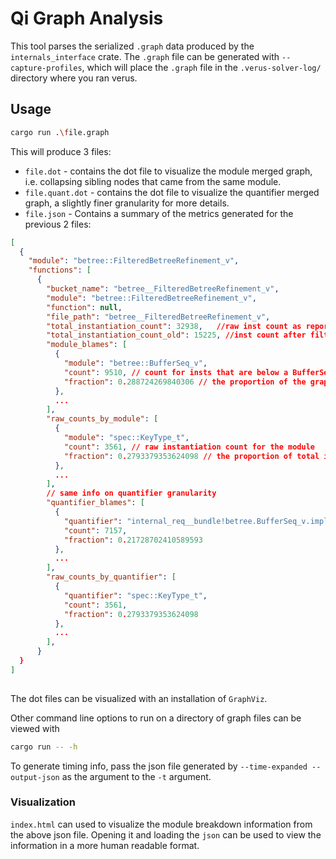 # Qi Graph Analysis

This tool parses the serialized `.graph` data produced by the `internals_interface` crate.
The `.graph` file can be generated with `--capture-profiles`, which will place the `.graph` file in the `.verus-solver-log/` directory where you ran verus.


## Usage
```bash
cargo run .\file.graph
```
This will produce 3 files:
- `file.dot` - contains the dot file to visualize the module merged graph, i.e. collapsing sibling nodes that came from the same module.
- `file.quant.dot` - contains the dot file to visualize the quantifier merged graph, a slightly finer granularity for more details.
- `file.json` - Contains a summary of the metrics generated for the previous 2 files:

```json
[
  {
    "module": "betree::FilteredBetreeRefinement_v",
    "functions": [
      {
        "bucket_name": "betree__FilteredBetreeRefinement_v",
        "module": "betree::FilteredBetreeRefinement_v",
        "function": null,
        "file_path": "betree__FilteredBetreeRefinement_v",
        "total_instantiation_count": 32938,   //raw inst count as reported from Z3
        "total_instantiation_count_old": 15225, //inst count after filtering and merging
        "module_blames": [
          {
            "module": "betree::BufferSeq_v",
            "count": 9510, // count for insts that are below a BufferSeq_v node in the graph
            "fraction": 0.288724269840306 // the proportion of the graph that is under BufferSeq_v
          },
          ...
        ],
        "raw_counts_by_module": [
          {
            "module": "spec::KeyType_t",
            "count": 3561, // raw instantiation count for the module
            "fraction": 0.2793379353624098 // the proportion of total instantiations
          },
          ...
        ],
        // same info on quantifier granularity
        "quantifier_blames": [
          {
            "quantifier": "internal_req__bundle!betree.BufferSeq_v.impl&__0.filter_commutes_with_i._definition",
            "count": 7157,
            "fraction": 0.21728702410589593
          },
          ...
        ],
        "raw_counts_by_quantifier": [
          {
            "quantifier": "spec::KeyType_t",
            "count": 3561,
            "fraction": 0.2793379353624098
          },
          ...
        ],
      }
  }
]
        


```

The dot files can be visualized with an installation of `GraphViz`.

Other command line options to run on a directory of graph files can be viewed with 
```bash
cargo run -- -h
```

To generate timing info, pass the json file generated by `--time-expanded --output-json` as the argument to the `-t` argument.

### Visualization

`index.html` can used to visualize the module breakdown information from the above json file. Opening it and loading the `json` can be used to view the information in a more human readable format.